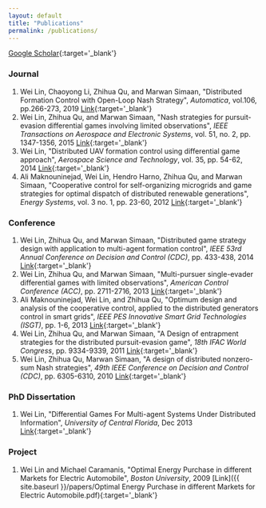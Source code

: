 ```yaml
---
layout: default
title: "Publications"
permalink: /publications/
---
```


[Google Scholar](https://scholar.google.com/citations?user=k6ZuWzUAAAAJ&hl=en){:target='_blank'}

### Journal
1. Wei Lin, Chaoyong Li, Zhihua Qu, and Marwan Simaan,
"Distributed Formation Control with Open-Loop Nash Strategy",
_Automatica_, vol.106, pp.266-273, 2019
[Link](https://www.researchgate.net/publication/333478243_Distributed_formation_control_with_open-loop_Nash_strategy){:target='_blank'}
1. Wei Lin, Zhihua Qu, and Marwan Simaan,
"Nash strategies for pursuit-evasion differential games involving limited observations",
_IEEE Transactions on Aerospace and Electronic Systems_, vol. 51, no. 2, pp. 1347-1356, 2015
[Link](http://www.eecs.ucf.edu/~qu/Journals/2015%20IEEE%20TAES.pdf){:target='_blank'}
1. Wei Lin, "Distributed UAV formation control using differential game approach",
_Aerospace Science and Technology_, vol. 35, pp. 54-62, 2014
[Link](https://www.researchgate.net/publication/260805171_Distributed_UAV_formation_control_using_differential_game_approach){:target='_blank'}
1. Ali Maknouninejad, Wei Lin, Hendro Harno, Zhihua Qu, and Marwan Simaan,
"Cooperative control for self-organizing microgrids and game strategies for optimal dispatch of distributed renewable generations",
_Energy Systems_, vol. 3 no. 1, pp. 23-60, 2012
[Link](https://www.researchgate.net/profile/Ali_Maknouninejad/publication/257794979_Cooperative_control_for_self-organizing_microgrids_and_game_strategies_for_optimal_dispatch_of_distributed_renewable_generations/links/0a85e539e01d7a9ec6000000/Cooperative-control-for-self-organizing-microgrids-and-game-str){:target='_blank'}


### Conference
1. Wei Lin, Zhihua Qu, and Marwan Simaan,
"Distributed game strategy design with application to multi-agent formation control",
_IEEE 53rd Annual Conference on Decision and Control (CDC)_, pp. 433-438, 2014
[Link](https://www.researchgate.net/profile/Wei_Lin42/publication/279206363_Distributed_game_strategy_design_with_application_to_multi-agent_formation_control/links/5590f2db08aed6ec4bf681ad.pdf){:target='_blank'}
1. Wei Lin, Zhihua Qu, and Marwan Simaan,
"Multi-pursuer single-evader differential games with limited observations",
_American Control Conference (ACC)_, pp. 2711-2716, 2013
[Link](https://www.researchgate.net/profile/Wei_Lin42/publication/261199648_Multi-pursuer_single-evader_differential_games_with_limited_observations/links/5590f26308ae15962d8c6cb8.pdf){:target='_blank'}
1. Ali Maknouninejad, Wei Lin, and Zhihua Qu,
"Optimum design and analysis of the cooperative control, applied to the distributed generators control in smart grids",
_IEEE PES Innovative Smart Grid Technologies (ISGT)_, pp. 1-6, 2013
[Link](https://s3.amazonaws.com/academia.edu.documents/32587375/Optimum.pdf?AWSAccessKeyId=AKIAIWOWYYGZ2Y53UL3A&Expires=1514159085&Signature=EZ6cvcrc2bMPSO301HLIyfaNFhc%3D&response-content-disposition=inline%3B%20filename%3DOptimum_Design_and_Analysis_of_the_Coope.pdf){:target='_blank'}
1. Wei Lin, Zhihua Qu, and Marwan Simaan,
"A Design of entrapment strategies for the distributed pursuit-evasion game",
_18th IFAC World Congress_, pp. 9334-9339, 2011
[Link](http://folk.ntnu.no/skoge/prost/proceedings/ifac11-proceedings/data/html/papers/0964.pdf){:target='_blank'}
1. Wei Lin, Zhihua Qu, Marwan Simaan,
"A design of distributed nonzero-sum Nash strategies",
_49th IEEE Conference on Decision and Control (CDC)_, pp. 6305-6310, 2010
[Link](https://www.researchgate.net/profile/Wei_Lin42/publication/224220408_A_Design_of_Distributed_Nonzero-Sum_Nash_Strategies/links/558ae28408ae48b7b56d9c28.pdf){:target='_blank'}

### PhD Dissertation
1. Wei Lin,
"Differential Games For Multi-agent Systems Under Distributed Information",
_University of Central Florida_, Dec 2013 [Link](http://stars.library.ucf.edu/etd/2763/){:target='_blank'}

### Project
1. Wei Lin and Michael Caramanis,
"Optimal Energy Purchase in different Markets for Electric Automobile",
_Boston University_, 2009 [Link]({{ site.baseurl }}/papers/Optimal Energy Purchase in different Markets for Electric Automobile.pdf){:target='_blank'}
